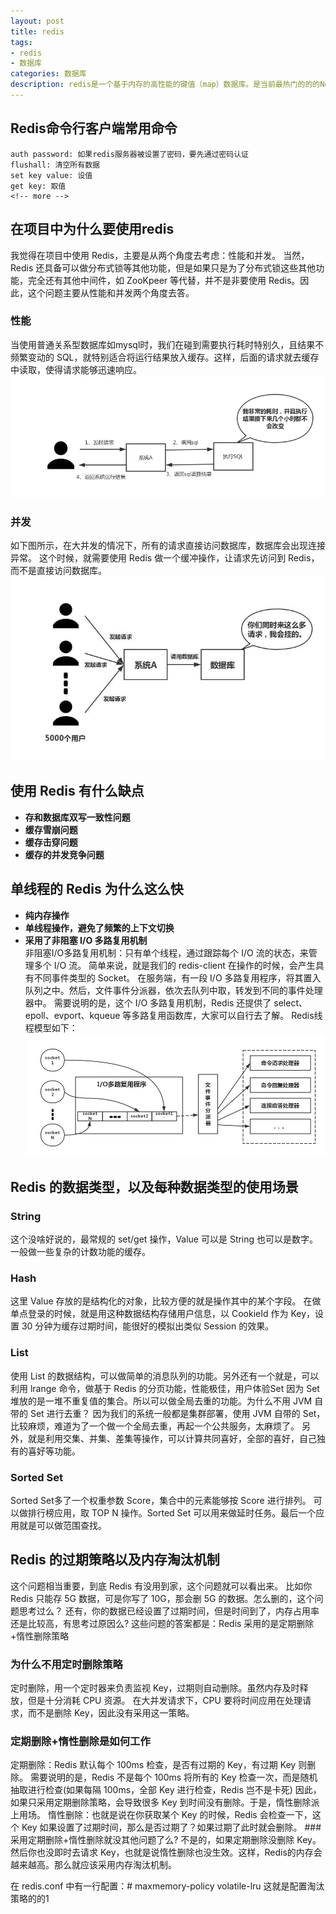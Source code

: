 ```yaml
---
layout: post
title: redis
tags:
- redis
- 数据库
categories: 数据库
description: redis是一个基于内存的高性能的键值（map）数据库。是当前最热门的的的NoSql数据库之一，也被人们称为数据结构服务器
---
```

## Redis命令行客户端常用命令
```
auth password: 如果redis服务器被设置了密码，要先通过密码认证
flushall: 清空所有数据
set key value: 设值
get key: 取值
<!-- more -->
```
## 在项目中为什么要使用redis
我觉得在项目中使用 Redis，主要是从两个角度去考虑：性能和并发。
当然，Redis 还具备可以做分布式锁等其他功能，但是如果只是为了分布式锁这些其他功能，完全还有其他中间件，如 ZooKpeer 等代替，并不是非要使用 Redis。因此，这个问题主要从性能和并发两个角度去答。
### 性能
当使用普通关系型数据库如mysql时，我们在碰到需要执行耗时特别久，且结果不频繁变动的 SQL，就特别适合将运行结果放入缓存。这样，后面的请求就去缓存中读取，使得请求能够迅速响应。
![mysql数据库](\assets\img\redis_1.png)
### 并发
如下图所示，在大并发的情况下，所有的请求直接访问数据库，数据库会出现连接异常。
这个时候，就需要使用 Redis 做一个缓冲操作，让请求先访问到 Redis，而不是直接访问数据库。
![mysql数据库](\assets\img\redis_2.jpg)
## 使用 Redis 有什么缺点
- **存和数据库双写一致性问题**
- **缓存雪崩问题**
- **缓存击穿问题**
- **缓存的并发竞争问题**
## 单线程的 Redis 为什么这么快
- **纯内存操作**
- **单线程操作，避免了频繁的上下文切换**
- **采用了非阻塞 I/O 多路复用机制**  
非阻塞I/O多路复用机制：只有单个线程，通过跟踪每个 I/O 流的状态，来管理多个 I/O 流。
简单来说，就是我们的 redis-client 在操作的时候，会产生具有不同事件类型的 Socket。
在服务端，有一段 I/O 多路复用程序，将其置入队列之中。然后，文件事件分派器，依次去队列中取，转发到不同的事件处理器中。
需要说明的是，这个 I/O 多路复用机制，Redis 还提供了 select、epoll、evport、kqueue 等多路复用函数库，大家可以自行去了解。
Redis线程模型如下：
![Redis线程模型](\assets\img\redis_3.jpg)
## Redis 的数据类型，以及每种数据类型的使用场景
### String
这个没啥好说的，最常规的 set/get 操作，Value 可以是 String 也可以是数字。一般做一些复杂的计数功能的缓存。
### Hash
这里 Value 存放的是结构化的对象，比较方便的就是操作其中的某个字段。
在做单点登录的时候，就是用这种数据结构存储用户信息，以 CookieId 作为 Key，设置 30 分钟为缓存过期时间，能很好的模拟出类似 Session 的效果。
### List
使用 List 的数据结构，可以做简单的消息队列的功能。另外还有一个就是，可以利用 lrange 命令，做基于 Redis 的分页功能，性能极佳，用户体验Set
因为 Set 堆放的是一堆不重复值的集合。所以可以做全局去重的功能。为什么不用 JVM 自带的 Set 进行去重？
因为我们的系统一般都是集群部署，使用 JVM 自带的 Set，比较麻烦，难道为了一个做一个全局去重，再起一个公共服务，太麻烦了。
另外，就是利用交集、并集、差集等操作，可以计算共同喜好，全部的喜好，自己独有的喜好等功能。
### Sorted Set
Sorted Set多了一个权重参数 Score，集合中的元素能够按 Score 进行排列。
可以做排行榜应用，取 TOP N 操作。Sorted Set 可以用来做延时任务。最后一个应用就是可以做范围查找。
## Redis 的过期策略以及内存淘汰机制
这个问题相当重要，到底 Redis 有没用到家，这个问题就可以看出来。
比如你 Redis 只能存 5G 数据，可是你写了 10G，那会删 5G 的数据。怎么删的，这个问题思考过么？
还有，你的数据已经设置了过期时间，但是时间到了，内存占用率还是比较高，有思考过原因么?
这些问题的答案都是：Redis 采用的是定期删除+惰性删除策略
### 为什么不用定时删除策略
定时删除，用一个定时器来负责监视 Key，过期则自动删除。虽然内存及时释放，但是十分消耗 CPU 资源。
在大并发请求下，CPU 要将时间应用在处理请求，而不是删除 Key，因此没有采用这一策略。
### 定期删除+惰性删除是如何工作
定期删除：Redis 默认每个 100ms 检查，是否有过期的 Key，有过期 Key 则删除。
需要说明的是，Redis 不是每个 100ms 将所有的 Key 检查一次，而是随机抽取进行检查(如果每隔 100ms，全部 Key 进行检查，Redis 岂不是卡死)
因此，如果只采用定期删除策略，会导致很多 Key 到时间没有删除。于是，惰性删除派上用场。
惰性删除：也就是说在你获取某个 Key 的时候，Redis 会检查一下，这个 Key 如果设置了过期时间，那么是否过期了？如果过期了此时就会删除。
###采用定期删除+惰性删除就没其他问题了么?
不是的，如果定期删除没删除 Key。然后你也没即时去请求 Key，也就是说惰性删除也没生效。这样，Redis的内存会越来越高。那么就应该采用内存淘汰机制。

在 redis.conf 中有一行配置：# maxmemory-policy volatile-lru
这就是配置淘汰策略的的1
